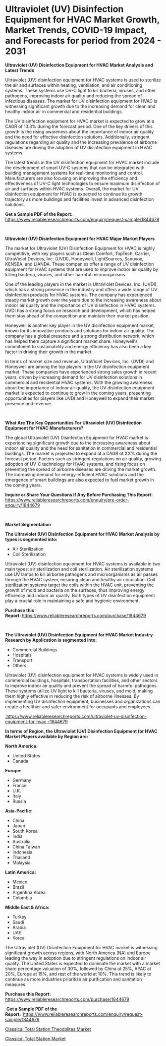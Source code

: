 <p><h1>Ultraviolet (UV) Disinfection Equipment for HVAC Market Growth, Market Trends, COVID-19 Impact, and Forecasts for period from 2024 - 2031</h1></p><p><strong>Ultraviolet (UV) Disinfection Equipment for HVAC Market Analysis and Latest Trends</strong></p>
<p><p>Ultraviolet (UV) disinfection equipment for HVAC systems is used to sterilize the air and surfaces within heating, ventilation, and air conditioning systems. These systems use UV-C light to kill bacteria, viruses, and other pathogens, improving indoor air quality and reducing the spread of infectious diseases. The market for UV disinfection equipment for HVAC is witnessing significant growth due to the increasing demand for clean and healthy indoor air in commercial and residential buildings.</p><p>The UV disinfection equipment for HVAC market is expected to grow at a CAGR of 13.3% during the forecast period. One of the key drivers of this growth is the rising awareness about the importance of indoor air quality and the need for effective disinfection solutions. Additionally, stringent regulations regarding air quality and the increasing prevalence of airborne diseases are driving the adoption of UV disinfection equipment in HVAC systems.</p><p>The latest trends in the UV disinfection equipment for HVAC market include the development of smart UV-C systems that can be integrated with building management systems for real-time monitoring and control. Manufacturers are also focusing on improving the efficiency and effectiveness of UV-C light technologies to ensure maximum disinfection of air and surfaces within HVAC systems. Overall, the market for UV disinfection equipment for HVAC is expected to continue its growth trajectory as more buildings and facilities invest in advanced disinfection solutions.</p></p>
<p><strong>Get a Sample PDF of the Report:&nbsp;</strong> <a href="https://www.reliableresearchreports.com/enquiry/request-sample/1844679">https://www.reliableresearchreports.com/enquiry/request-sample/1844679</a></p>
<p>&nbsp;</p>
<p><strong>Ultraviolet (UV) Disinfection Equipment for HVAC Major Market Players</strong></p>
<p><p>The market for Ultraviolet (UV) Disinfection Equipment for HVAC is highly competitive, with key players such as Clean Comfort, TopTech, Carrier, UltraViolet Devices, Inc. (UVDI), Honeywell, LightSources, Sanuvox, KENSEA, and LIANDA. These companies offer a range of UV disinfection equipment for HVAC systems that are used to improve indoor air quality by killing bacteria, viruses, and other harmful microorganisms.</p><p>One of the leading players in the market is UltraViolet Devices, Inc. (UVDI), which has a strong presence in the industry and offers a wide range of UV disinfection products for HVAC systems. The company has experienced steady market growth over the years due to the increasing awareness about indoor air quality and the importance of UV disinfection in HVAC systems. UVDI has a strong focus on research and development, which has helped them stay ahead of the competition and maintain their market position.</p><p>Honeywell is another key player in the UV disinfection equipment market, known for its innovative products and solutions for indoor air quality. The company has a global presence and a strong distribution network, which has helped them capture a significant market share. Honeywell's commitment to sustainability and energy efficiency has also been a key factor in driving their growth in the market.</p><p>In terms of market size and revenue, UltraViolet Devices, Inc. (UVDI) and Honeywell are among the top players in the UV disinfection equipment market. These companies have experienced strong sales growth in recent years, driven by increasing demand for UV disinfection solutions in commercial and residential HVAC systems. With the growing awareness about the importance of indoor air quality, the UV disinfection equipment market is expected to continue to grow in the coming years, presenting opportunities for players like UVDI and Honeywell to expand their market presence and revenue.</p></p>
<p>&nbsp;</p>
<p><strong>What Are The Key Opportunities For Ultraviolet (UV) Disinfection Equipment for HVAC Manufacturers?</strong></p>
<p><p>The global Ultraviolet (UV) Disinfection Equipment for HVAC market is experiencing significant growth due to the increasing awareness about indoor air quality and the need for sanitation in commercial and residential buildings. The market is projected to expand at a CAGR of XX% during the forecast period. Factors such as stringent regulations on air quality, growing adoption of UV-C technology for HVAC systems, and rising focus on preventing the spread of airborne diseases are driving the market growth. The increasing demand for energy-efficient HVAC solutions and the emergence of smart buildings are also expected to fuel market growth in the coming years.</p></p>
<p><strong>Inquire or Share Your Questions If Any Before Purchasing This Report:</strong> <a href="https://www.reliableresearchreports.com/enquiry/pre-order-enquiry/1844679">https://www.reliableresearchreports.com/enquiry/pre-order-enquiry/1844679</a></p>
<p>&nbsp;</p>
<p><strong>Market Segmentation</strong></p>
<p><strong>The Ultraviolet (UV) Disinfection Equipment for HVAC Market Analysis by types is segmented into:</strong></p>
<p><ul><li>Air Sterilization</li><li>Coil Sterilization</li></ul></p>
<p><p>Ultraviolet (UV) disinfection equipment for HVAC systems is available in two main types: air sterilization and coil sterilization. Air sterilization systems use UV lamps to kill airborne pathogens and microorganisms as air passes through the HVAC system, ensuring clean and healthy air circulation. Coil sterilization systems target the coils within the HVAC unit, preventing the growth of mold and bacteria on the surfaces, thus improving energy efficiency and indoor air quality. Both types of UV disinfection equipment play a crucial role in maintaining a safe and hygienic environment.</p></p>
<p><strong>Purchase this Report:&nbsp;</strong><a href="https://www.reliableresearchreports.com/purchase/1844679">https://www.reliableresearchreports.com/purchase/1844679</a></p>
<p>&nbsp;</p>
<p><strong>The Ultraviolet (UV) Disinfection Equipment for HVAC Market Industry Research by Application is segmented into:</strong></p>
<p><ul><li>Commercial Buildings</li><li>Hospitals</li><li>Transport</li><li>Others</li></ul></p>
<p><p>Ultraviolet (UV) disinfection equipment for HVAC systems is widely used in commercial buildings, hospitals, transportation facilities, and other sectors to improve indoor air quality and prevent the spread of harmful pathogens. These systems utilize UV light to kill bacteria, viruses, and mold, making them highly effective in reducing the risk of airborne illnesses. By implementing UV disinfection equipment, businesses and organizations can create a healthier and safer environment for occupants and employees.</p></p>
<p><a href="https://www.reliableresearchreports.com/ultraviolet-uv-disinfection-equipment-for-hvac-r1844679">&nbsp;https://www.reliableresearchreports.com/ultraviolet-uv-disinfection-equipment-for-hvac-r1844679</a></p>
<p><strong>In terms of Region, the Ultraviolet (UV) Disinfection Equipment for HVAC Market Players available by Region are:</strong></p>
<p>
    <p> <strong> North America: </strong>
        <ul>
            <li>United States</li>
            <li>Canada</li>
        </ul>
        </p> 
    <p> <strong> Europe: </strong>
        <ul>
            <li>Germany</li>
            <li>France</li>
            <li>U.K.</li>
            <li>Italy</li>
            <li>Russia</li>
        </ul>
        </p> 
    <p> <strong> Asia-Pacific: </strong>
        <ul>
            <li>China</li>
            <li>Japan</li>
            <li>South Korea</li>
            <li>India</li>
            <li>Australia</li>
            <li>China Taiwan</li>
            <li>Indonesia</li>
            <li>Thailand</li>
            <li>Malaysia</li>
        </ul>
        </p> 
    <p> <strong> Latin America: </strong>
        <ul>
            <li>Mexico</li>
            <li>Brazil</li>
            <li>Argentina Korea</li>
            <li>Colombia</li>
        </ul>
        </p> 
    <p> <strong> Middle East & Africa: </strong>
        <ul>
            <li>Turkey</li>
            <li>Saudi</li>
            <li>Arabia</li>
            <li>UAE</li>
            <li>Korea</li>
        </ul>
    </p>
    </p>
<p><p>The Ultraviolet (UV) Disinfection Equipment for HVAC market is witnessing significant growth across regions, with North America (NA) and Europe leading the way in adoption due to stringent regulations on indoor air quality. The United States is expected to dominate the market with a market share percentage valuation of 30%, followed by China at 25%, APAC at 20%, Europe at 15%, and rest of the world at 10%. This trend is likely to continue as more industries prioritize air purification and sanitation measures.</p></p>
<p><strong>Purchase this Report: </strong><a href="https://www.reliableresearchreports.com/purchase/1844679">https://www.reliableresearchreports.com/purchase/1844679</a></p>
<p>&nbsp;<strong>Get a Sample PDF of the Report:&nbsp;&nbsp;</strong><a href="https://www.reliableresearchreports.com/enquiry/request-sample/1844679">https://www.reliableresearchreports.com/enquiry/request-sample/1844679</a></p>
<p><strong></strong></p>
<p><p><a href="https://github.com/labibmmn112/Market-Research-Report-List-1/blob/main/classical-total-station-theodolites-market.md">Classical Total Station Theodolites Market</a></p><p><a href="https://github.com/gladysalidde/Market-Research-Report-List-2/blob/main/classical-total-station-market.md">Classical Total Station Market</a></p></p>